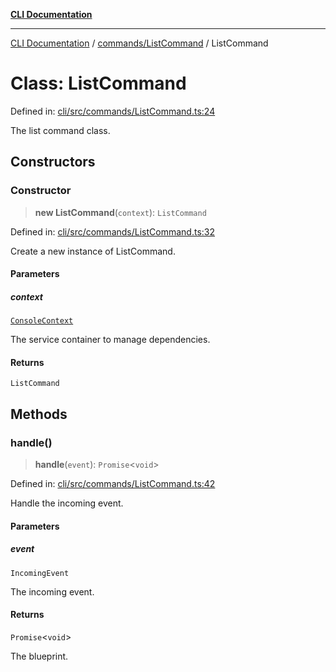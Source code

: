 [**CLI Documentation**](../../../README.md)

***

[CLI Documentation](../../../README.md) / [commands/ListCommand](../README.md) / ListCommand

# Class: ListCommand

Defined in: [cli/src/commands/ListCommand.ts:24](https://github.com/stonemjs/cli/blob/c980e34c3e365606f5472998f0ccb119c79896c3/src/commands/ListCommand.ts#L24)

The list command class.

## Constructors

### Constructor

> **new ListCommand**(`context`): `ListCommand`

Defined in: [cli/src/commands/ListCommand.ts:32](https://github.com/stonemjs/cli/blob/c980e34c3e365606f5472998f0ccb119c79896c3/src/commands/ListCommand.ts#L32)

Create a new instance of ListCommand.

#### Parameters

##### context

[`ConsoleContext`](../../../declarations/interfaces/ConsoleContext.md)

The service container to manage dependencies.

#### Returns

`ListCommand`

## Methods

### handle()

> **handle**(`event`): `Promise`\<`void`\>

Defined in: [cli/src/commands/ListCommand.ts:42](https://github.com/stonemjs/cli/blob/c980e34c3e365606f5472998f0ccb119c79896c3/src/commands/ListCommand.ts#L42)

Handle the incoming event.

#### Parameters

##### event

`IncomingEvent`

The incoming event.

#### Returns

`Promise`\<`void`\>

The blueprint.
